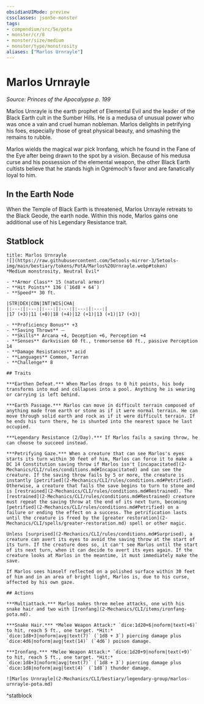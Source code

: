 ```yaml
---
obsidianUIMode: preview
cssclasses: json5e-monster
tags:
- compendium/src/5e/pota
- monster/cr/8
- monster/size/medium
- monster/type/monstrosity
aliases: ["Marlos Urnrayle"]
---
```

# Marlos Urnrayle
*Source: Princes of the Apocalypse p. 199*  

Marlos Urnrayle is the earth prophet of Elemental Evil and the leader of the Black Earth cult in the Sumber Hills. He is a medusa of unusual power who was once a vain and cruel human nobleman. Marlos delights in petrifying his foes, especially those of great physical beauty, and smashing the remains to rubble.

Marlos wields the magical war pick Ironfang, which he found in the Fane of the Eye after being drawn to the spot by a vision. Because of his medusa curse and his possession of the elemental weapon, the other Black Earth cultists believe that he stands high in Ogrémoch's favor and are fanatically loyal to him.

## In the Earth Node

When the Temple of Black Earth is threatened, Marlos Urnrayle retreats to the Black Geode, the earth node. Within this node, Marlos gains one additional use of his Legendary Resistance trait.

## Statblock

```ad-statblock
title: Marlos Urnrayle
![](https://raw.githubusercontent.com/5etools-mirror-3/5etools-img/main/bestiary/tokens/PotA/Marlos%20Urnrayle.webp#token)
*Medium monstrosity, Neutral Evil*

- **Armor Class** 15 (natural armor)
- **Hit Points** 136 (`16d8 + 64`)
- **Speed** 30 ft.

|STR|DEX|CON|INT|WIS|CHA|
|:---:|:---:|:---:|:---:|:---:|:---:|
|17 (+3)|11 (+0)|18 (+4)|12 (+1)|13 (+1)|17 (+3)|

- **Proficiency Bonus** +3
- **Saving Throws** ⏤
- **Skills** Arcana +4, Deception +6, Perception +4
- **Senses** darkvision 60 ft., tremorsense 60 ft., passive Perception 14
- **Damage Resistances** acid
- **Languages** Common, Terran
- **Challenge** 8

## Traits

***Earthen Defeat.*** When Marlos drops to 0 hit points, his body transforms into mud and collapses into a pool. Anything he is wearing or carrying is left behind.

***Earth Passage.*** Marlos can move in difficult terrain composed of anything made from earth or stone as if it were normal terrain. He can move through solid earth and rock as if it were difficult terrain. If he ends his turn there, he is shunted into the nearest space he last occupied.

***Legendary Resistance (2/Day).*** If Marlos fails a saving throw, he can choose to succeed instead.

***Petrifying Gaze.*** When a creature that can see Marlos's eyes starts its turn within 30 feet of him, Marlos can force it to make a DC 14 Constitution saving throw if Marlos isn't [incapacitated](2-Mechanics/CLI/rules/conditions.md#Incapacitated) and can see the creature. If the saving throw fails by 5 or more, the creature is instantly [petrified](2-Mechanics/CLI/rules/conditions.md#Petrified). Otherwise, a creature that fails the save begins to turn to stone and is [restrained](2-Mechanics/CLI/rules/conditions.md#Restrained). The [restrained](2-Mechanics/CLI/rules/conditions.md#Restrained) creature must repeat the saving throw at the end of its next turn, becoming [petrified](2-Mechanics/CLI/rules/conditions.md#Petrified) on a failure or ending the effect on a success. The petrification lasts until the creature is freed by the [greater restoration](2-Mechanics/CLI/spells/greater-restoration.md) spell or other magic.

Unless [surprised](2-Mechanics/CLI/rules/conditions.md#Surprised), a creature can avert its eyes to avoid the saving throw at the start of its turn. If the creature does so, it can't see Marlos until the start of its next turn, when it can decide to avert its eyes again. If the creature looks at Marlos in the meantime, it must immediately make the save.

If Marlos sees himself reflected on a polished surface within 30 feet of him and in an area of bright light, Marlos is, due to his curse, affected by his own gaze.

## Actions

***Multiattack.*** Marlos makes three melee attacks, one with his snake hair and two with [Ironfang](2-Mechanics/CLI/items/ironfang-pota.md).

***Snake Hair.*** *Melee Weapon Attack:* `dice:1d20+6|noform|text(+6)` to hit, reach 5 ft., one target. *Hit:* `dice:1d8+3|noform|avg|text(7)` (`1d8 + 3`) piercing damage plus `dice:4d6|noform|avg|text(14)` (`4d6`) poison damage.

***Ironfang.*** *Melee Weapon Attack:* `dice:1d20+9|noform|text(+9)` to hit, reach 5 ft., one target. *Hit:* `dice:1d8+3|noform|avg|text(7)` (`1d8 + 3`) piercing damage plus `dice:1d8|noform|avg|text(4)` (`1d8`) thunder damage.

![Marlos Urnrayle](2-Mechanics/CLI/bestiary/legendary-group/marlos-urnrayle-pota.md)
```
^statblock